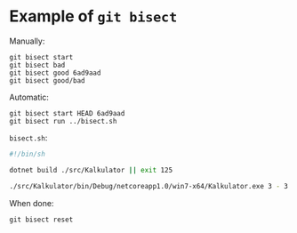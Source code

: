 # Example of `git bisect`

Manually:

```
git bisect start
git bisect bad
git bisect good 6ad9aad
git bisect good/bad
```

Automatic:

```
git bisect start HEAD 6ad9aad
git bisect run ../bisect.sh
```

`bisect.sh`:

``` sh
#!/bin/sh

dotnet build ./src/Kalkulator || exit 125

./src/Kalkulator/bin/Debug/netcoreapp1.0/win7-x64/Kalkulator.exe 3 - 3 | grep 0
```

When done:

```
git bisect reset
```
